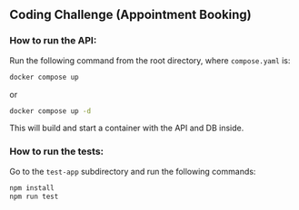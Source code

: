 ## Coding Challenge (Appointment Booking)

### How to run the API:

Run the following command from the root directory, where `compose.yaml` is:
```bash
docker compose up
```
or

```bash
docker compose up -d
```
This will build and start a container with the API and DB inside.


### How to run the tests:

Go to the `test-app` subdirectory and run the following commands:

```bash
npm install
npm run test
```